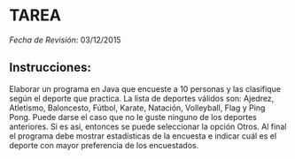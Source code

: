 # TAREA

*Fecha de Revisión*: 03/12/2015

## Instrucciones:
Elaborar un programa en Java que encueste a 10 personas y las clasifique según el deporte que practica. La lista de deportes válidos son: Ajedrez, Atletismo, Baloncesto, Fútbol, Karate, Natación, Volleyball, Flag y Ping Pong. Puede darse el caso que no le guste ninguno de los deportes anteriores. Si es así, entonces se puede seleccionar la opción Otros. Al final el programa debe mostrar estadísticas de la encuesta e indicar cuál es el deporte con mayor preferencia de los encuestados.
